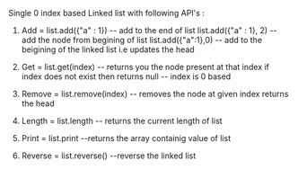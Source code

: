 Single 0 index based Linked list with following API's :

1.  Add = list.add({"a" : 1})  -- add to the end of list 
          list.add({"a" : 1}, 2) -- add the node from begining of list
          list.add({"a":1},0)  -- add to the beigining of the linked list i.e updates the head 
       
2.  Get = list.get(index)  -- returns you the node present at that index if index does not exist then returns 
          null -- index is 0 based 
        
3.  Remove = list.remove(index) -- removes the node at given index returns the head

4.  Length = list.length -- returns the current length of list

5.  Print = list.print --returns the array containig value of list 

6. Reverse = list.reverse() --reverse the linked list 
